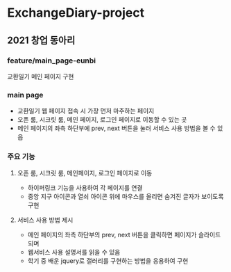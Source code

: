 # ExchangeDiary-project
## 2021 창업 동아리 

### feature/main_page-eunbi
교환일기 메인 페이지 구현 

### main page   
* 교환일기 웹 페이지 접속 시 가장 먼저 마주하는 페이지
* 오픈 룸, 시크릿 룸, 메인 페이지, 로그인 페이지로 이동할 수 있는 곳
* 메인 페이지의 좌측 하단부에 prev, next 버튼을 눌러 서비스 사용 방법을 볼 수 있음 

### 주요 기능  
1. 오픈 룸, 시크릿 룸, 메인페이지, 로그인 페이지로 이동
    * 하이퍼링크 기능을 사용하여 각 페이지를 연결 
    * 중앙 지구 아이콘과 열쇠 아이콘 위에 마우스를 올리면 숨겨진 글자가 보이도록 구현 

2. 서비스 사용 방법 제시 
    * 메인 페이지의 좌측 하단부의 prev, next 버튼을 클릭하면 페이지가 슬라이드 되며 
    * 웹서비스 사용 설명서를 읽을 수 있음
    * 학기 중 배운 jquery로 갤러리를 구현하는 방법을 응용하여 구현
    